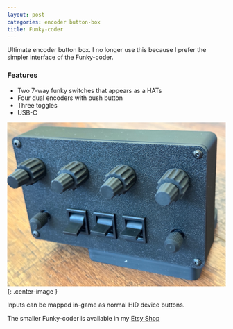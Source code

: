```yaml
---
layout: post
categories: encoder button-box
title: Funky-coder
---
```


Ultimate encoder button box. I no longer use this because I prefer the simpler interface of the Funky-coder.

### Features

- Two 7-way funky switches that appears as a HATs
- Four dual encoders with push button
- Three toggles 
- USB-C

![](/assets/eb/eb1.jpg){: .center-image }

Inputs can be mapped in-game as normal HID device buttons.

The smaller Funky-coder is available in my [Etsy Shop](https://www.etsy.com/listing/1836479954/)
